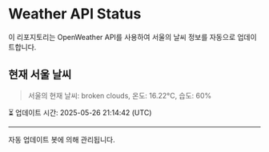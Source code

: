 
# Weather API Status

이 리포지토리는 OpenWeather API를 사용하여 서울의 날씨 정보를 자동으로 업데이트합니다.

## 현재 서울 날씨
> 서울의 현재 날씨: broken clouds, 온도: 16.22°C, 습도: 60%

⏳ 업데이트 시간: 2025-05-26 21:14:42 (UTC)

---
자동 업데이트 봇에 의해 관리됩니다.
